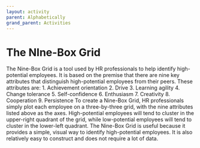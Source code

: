 ```yaml
---
layout: activity
parent: Alphabetically
grand_parent: Activities
---
```


# The NIne-Box Grid
The Nine-Box Grid is a tool used by HR professionals to help identify high-potential employees. It is based on the premise that there are nine key attributes that distinguish high-potential employees from their peers. These attributes are: 1. Achievement orientation 2. Drive 3. Learning agility 4. Change tolerance 5. Self-confidence 6. Enthusiasm 7. Creativity 8. Cooperation 9. Persistence To create a Nine-Box Grid, HR professionals simply plot each employee on a three-by-three grid, with the nine attributes listed above as the axes. High-potential employees will tend to cluster in the upper-right quadrant of the grid, while low-potential employees will tend to cluster in the lower-left quadrant. The Nine-Box Grid is useful because it provides a simple, visual way to identify high-potential employees. It is also relatively easy to construct and does not require a lot of data.
